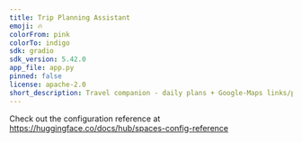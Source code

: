 ```yaml
---
title: Trip Planning Assistant
emoji: 🔥
colorFrom: pink
colorTo: indigo
sdk: gradio
sdk_version: 5.42.0
app_file: app.py
pinned: false
license: apache-2.0
short_description: Travel companion - daily plans + Google-Maps links/photos
---
```


Check out the configuration reference at https://huggingface.co/docs/hub/spaces-config-reference
